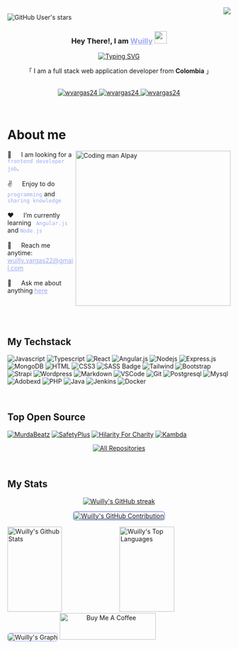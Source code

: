 <a href="https://komarev.com/ghpvc/?username=wvargas24">
    <img align="right" src="https://visitcount.itsvg.in/api?id=wvargas24&label=Profile%20Views&icon=2&pretty=true" />
</a>

![GitHub User's stars](https://img.shields.io/github/stars/wvargas24?label=Total%20Stars&color=FF6A3D)

<!-- Intro  -->
<h3 align="center">
   Hey There!, I am
                <b><a target="_blank" href="https://wvargas.com" style="color:#9DAAF2">Wuilly</a>  <img src="https://media.giphy.com/media/hvRJCLFzcasrR4ia7z/giphy.gif" width="28">
</b>
</h3>
<p align="center">
  <a href="https://github.com/wvargas24"><a href="https://git.io/typing-svg"><img src="https://readme-typing-svg.herokuapp.com?font=Poppins&weight=600&pause=1000&color=9DAAF2&center=true&vCenter=true&random=false&width=435&height=52&lines=Full-stack+Developer;Tech+Enthusiast;Learning+new+Skills" alt="Typing SVG" /></a></a>
</p>
<p align="center">     
    「 I am a full stack web application developer from <b>Colombia</b> 」
    <br>
    <br>

</p>

<p align="center">
 <a href="https://wvargas.com" target="blank">
  <img src="https://img.shields.io/badge/Website-DC143C?style=for-the-badge&logo=medium&logoColor=white&bgColor=" alt="wvargas24" />
 </a>
 <a href="https://www.linkedin.com/in/wuilly-vargas/" target="_blank">
  <img src="https://img.shields.io/badge/LinkedIn-0077B5?style=for-the-badge&logo=linkedin&logoColor=white" alt="wvargas24"/>
 </a>
 <a href="https://discord.com/invite/TqvEDzEv" target="_blank">
  <img src="https://img.shields.io/badge/discord-5865F2?style=for-the-badge&logo=discord&logoColor=white" alt="wvargas24"/>
 </a>
</p>
<br />

<!-- About Section -->

# About me

<p>
 <img align="right" width="350" src="./assets/animation.gif" alt="Coding man Alpay" />
👯 &emsp; I am looking for a <code style="color:#9DAAF2"> frontend developer job</code>.<br/><br/>
✌️ &emsp; Enjoy to do <code style="color:#9DAAF2">programming</code> and <code style="color:#9DAAF2">sharing knowledge</code> <br/><br/>
❤️ &emsp; I’m currently learning <code style="color:#9DAAF2"> Angular.js </code> and <code style="color:#9DAAF2">Node.js</code><br/><br/>
📧 &emsp; Reach me anytime:<a style="color:#9DAAF2" href="mailto=wuilly.vargas22@gmail.com"> wuilly.vargas22@gmail.com</a><br/><br/>
💬 &emsp; Ask me about anything <a style="color:#9DAAF2" href="https://github.com/wvargas24/wvargas24/issues">here</a>

</p>

<br/>
<br/>
<br/>

## My Techstack

![Javascript](https://img.shields.io/badge/Javascript-09131B?style=for-the-badge&logo=javascript)
![Typescript](https://img.shields.io/badge/Typescript-09131B?style=for-the-badge&logo=typescript)
![React](https://img.shields.io/badge/-React-09131B?style=for-the-badge&logo=react&logoColor=61DBFB)
![Angular.js](https://img.shields.io/badge/Angularjs-09131B?style=for-the-badge&logo=angular&logoColor=white)
![Nodejs](https://img.shields.io/badge/Nodejs-09131B?style=for-the-badge&logo=node.js&logoColor=3C873A)
![Express.js](https://img.shields.io/badge/Express.js-09131B?style=for-the-badge&logo=express&logoColor=white)
![MongoDB](https://img.shields.io/badge/MongoDB-09131B?style=for-the-badge&logo=mongodb)
![HTML](https://img.shields.io/badge/HTML5-09131B?style=for-the-badge&logo=html5)
![CSS3](https://img.shields.io/badge/CSS3-09131B?style=for-the-badge&logo=css3&logoColor=1572B6)
![SASS Badge](https://img.shields.io/badge/Sass-09131B?style=for-the-badge&logo=sass)
![Tailwind](https://img.shields.io/badge/Tailwind_CSS-09131B?style=for-the-badge&logo=tailwindcss&)
![Bootstrap](https://img.shields.io/badge/Bootstrap-09131B?style=for-the-badge&logo=bootstrap)
![Strapi](https://img.shields.io/badge/strapi-09131B?style=for-the-badge&logo=strapi&logoColor=4945FF)
![Wordpress](https://img.shields.io/badge/Wordpress-09131B?style=for-the-badge&logo=Wordpress&logoColor=4945FF)
![Markdown](https://img.shields.io/badge/Markdown-09131B?style=for-the-badge&logo=markdown&logoColor=white)
![VSCode](https://img.shields.io/badge/Visual_Studio-09131B?style=for-the-badge&logo=visual%20studio&logoColor=005BA4)
![Git](https://img.shields.io/badge/Git-09131B?style=for-the-badge&logo=git)
![Postgresql](https://img.shields.io/badge/Postgresql-09131B?style=for-the-badge&logo=Postgresql&logoColor=31648C)
![Mysql](https://img.shields.io/badge/Mysql-09131B?style=for-the-badge&logo=Mysql&logoColor=31648C)
![Adobexd](https://img.shields.io/badge/Adobexd-09131B?style=for-the-badge&logo=Adobexd&logoColor=FF61F6)
![PHP](https://img.shields.io/badge/PHP-09131B?style=for-the-badge&logo=PHP)
![Java](https://img.shields.io/badge/Java-09131B?style=for-the-badge&logo=Java&logoColor=FFDD54)
![Jenkins](https://img.shields.io/badge/Jenkins-09131B?style=for-the-badge&logo=Jenkins&logoColor=009400)
![Docker](https://img.shields.io/badge/Docker-09131B?style=for-the-badge&logo=Docker&logoColor=119AD4)

<br/>

## Top Open Source

[![MurdaBeatz](https://github-readme-stats.vercel.app/api/pin/?username=wvargas24&repo=Fullstack_Abschlussprojekt_SilentMoon&border_color=9DAAF2&bg_color=09131B&title_color=FF6A3D&text_color=FFFFFF&icon_color=9DAAF2)](https://wvargas24.github.io/MurdaBeatz/)
[![SafetyPlus](https://github-readme-stats.vercel.app/api/pin/?username=wvargas24&repo=portfolio_site&border_color=9DAAF2&bg_color=09131B&title_color=FF6A3D&text_color=FFFFFF&icon_color=9DAAF2)](https://safetyplusinc.net/)
[![Hilarity For Charity](https://github-readme-stats.vercel.app/api/pin/?username=wvargas24&repo=Instor&border_color=9DAAF2&bg_color=09131B&title_color=FF6A3D&text_color=FFFFFF&icon_color=9DAAF2)](https://www.wearehfc.org/)
[![Kambda](https://github-readme-stats.vercel.app/api/pin/?username=wvargas24&repo=Tasty&border_color=9DAAF2&bg_color=09131B&title_color=FF6A3D&text_color=FFFFFF&icon_color=9DAAF2)](https://www.kambda.com/)

<p align="center">
  <a href="https://github.com/wvargas24?tab=repositories" target="_blank"><img alt="All Repositories" title="All Repositories" src="https://img.shields.io/badge/-All%20Repos-9DAAF2?style=for-the-badge&logo=koding&logoColor=white"/></a>
</p>

<br/>

## My Stats

<p align="center">
  <a href="https://github.com/wvargas24" >
    <img src="https://github-readme-streak-stats.herokuapp.com/?user=wvargas24&theme=codeSTACKr&border=9DAAF2" alt="Wuilly's GitHub streak"/>
  </a>
</p>

<p align="center">
  <a href="https://github.com/wvargas24">
    <img style="border: 2px solid #9DAAF2; border-radius: 6px;" src="https://github-profile-summary-cards.vercel.app/api/cards/profile-details?username=wvargas24&theme=codeSTACKr" alt="Wuilly's GitHub Contribution"/>
  </a>
</p>

<a> 
    <a href="https://github.com/wvargas24"><img alt="Wuilly's Github Stats" src="https://denvercoder1-github-readme-stats.vercel.app/api?username=wvargas24&show_icons=true&count_private=true&border_color=9DAAF2&bg_color=09131B&title_color=FF652F&icon_color=F8D866&text_color=FFFFFF" height="192px" width="49.5%"/></a>
  <a href="https://github.com/wvargas24"><img alt="Wuilly's Top Languages" src="https://denvercoder1-github-readme-stats.vercel.app/api/top-langs/?username=wvargas24&langs_count=8&layout=compact&border_color=9DAAF2&bg_color=09131B&text_color=FFFFFF&title_color=FF652F&icon_color=F8D866" height="192px" width="49.5%"/></a>
  <br/>
</a>

<!-- ![Wuilly's Graph](https://github-readme-activity-graph.vercel.app/graph?username=wvargas24&custom_title=Wuilly's%20GitHub%20Activity%20Graph&bg_color=0D1117&color=9DAAF2&line=9DAAF2&point=9DAAF2&area_color=FFFFFF&title_color=FFFFFF&area=true) -->
<img src="https://github-readme-activity-graph.vercel.app/graph?username=wvargas24&custom_title=Wuilly's%20GitHub%20Activity%20Graph&bg_color=09131B&color=9DAAF2&line=FF652F&point=9DAAF2&area_color=FF652F&title_color=FF652F&area=true" alt="Wuilly's Graph" style="border: 1px solid #9DAAF2; border-radius: 6px;" />
<a align="center" href="https://buymeacoffee.com/wvargas24" target="_blank"><img src="https://cdn.buymeacoffee.com/buttons/v2/default-yellow.png" alt="Buy Me A Coffee" style="height: 60px !important;width: 217px !important;" ></a>
